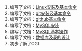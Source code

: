 1. 编写了文档：[Linux安装及基本命令](Linux安装及基本命令.md)
2. 编写了文档：[git安装及基本命令](git安装及基本命令.md)
3. 编写了文档：[github基本命令](github基本命令.md)
4. 编写了文档：[MySQL安装](MySQL安装.md)
5. 编写了文档：[MySQL基本操作](MySQL基本操作.md)
6. 编写了文档：[数据库及表的设计](数据库及表的设计.md)
4. 初步了解了CGI
